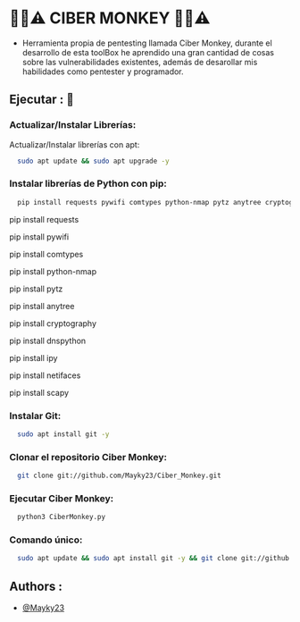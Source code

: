 # 🔐📶⚠️ CIBER MONKEY 🔐📶⚠️
- Herramienta propia de pentesting llamada Ciber Monkey, durante el desarrollo de esta toolBox he aprendido una gran cantidad de cosas sobre las vulnerabilidades existentes, además de desarollar mis habilidades como pentester y programador. 


## Ejecutar : 🚀

### Actualizar/Instalar Librerías: 

Actualizar/Instalar librerías con apt:
```bash
  sudo apt update && sudo apt upgrade -y
```

### Instalar librerías de Python con pip:
```bash
  pip install requests pywifi comtypes python-nmap pytz anytree cryptography dnspython ipy netifaces scapy
```

pip install requests    

 pip install pywifi          
 
 pip install comtypes        
 
 pip install python-nmap   
 
 pip install pytz            
 
 pip install anytree

 pip install cryptography

 pip install dnspython

pip install ipy

pip install netifaces

pip install scapy


### Instalar Git:
```bash
  sudo apt install git -y
```

### Clonar el repositorio Ciber Monkey:
```bash
  git clone git://github.com/Mayky23/Ciber_Monkey.git
```

### Ejecutar Ciber Monkey:
```bash
  python3 CiberMonkey.py
```

### Comando único:
```bash
  sudo apt update && sudo apt install git -y && git clone git://github.com/Mayky23/Ciber_Monkey.git && python3 CiberMonkey.py
```

## Authors : 

- [@Mayky23](https://github.com/Mayky23)
